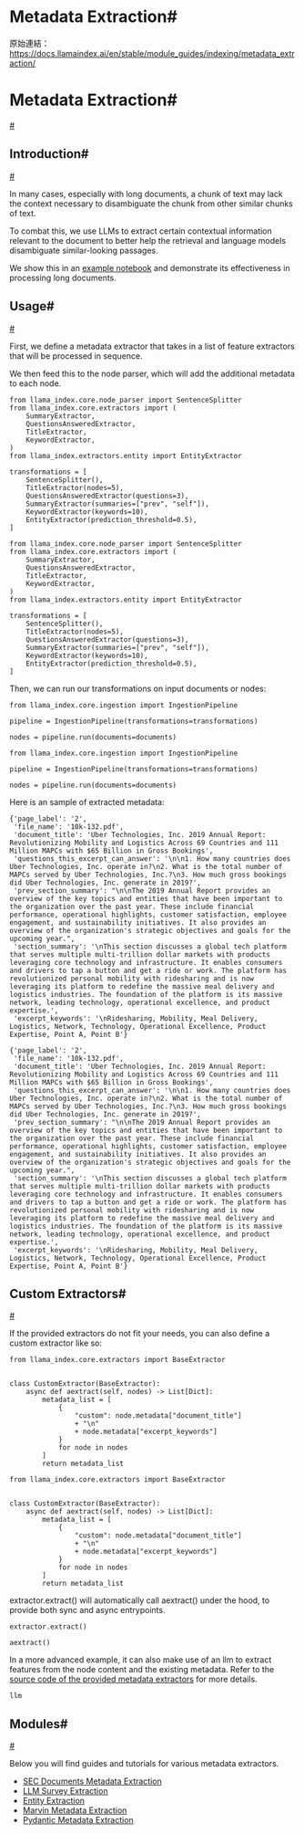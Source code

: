 # Metadata Extraction#

原始連結：https://docs.llamaindex.ai/en/stable/module_guides/indexing/metadata_extraction/

# Metadata Extraction#

[#](https://docs.llamaindex.ai/en/stable/module_guides/indexing/metadata_extraction/#metadata-extraction)

## Introduction#

[#](https://docs.llamaindex.ai/en/stable/module_guides/indexing/metadata_extraction/#introduction)

In many cases, especially with long documents, a chunk of text may lack the context necessary to disambiguate the chunk from other similar chunks of text.

To combat this, we use LLMs to extract certain contextual information relevant to the document to better help the retrieval and language models disambiguate similar-looking passages.

We show this in an [example notebook](https://github.com/jerryjliu/llama_index/blob/main/docs/docs/examples/metadata_extraction/MetadataExtractionSEC.ipynb) and demonstrate its effectiveness in processing long documents.

## Usage#

[#](https://docs.llamaindex.ai/en/stable/module_guides/indexing/metadata_extraction/#usage)

First, we define a metadata extractor that takes in a list of feature extractors that will be processed in sequence.

We then feed this to the node parser, which will add the additional metadata to each node.

```
from llama_index.core.node_parser import SentenceSplitter
from llama_index.core.extractors import (
    SummaryExtractor,
    QuestionsAnsweredExtractor,
    TitleExtractor,
    KeywordExtractor,
)
from llama_index.extractors.entity import EntityExtractor

transformations = [
    SentenceSplitter(),
    TitleExtractor(nodes=5),
    QuestionsAnsweredExtractor(questions=3),
    SummaryExtractor(summaries=["prev", "self"]),
    KeywordExtractor(keywords=10),
    EntityExtractor(prediction_threshold=0.5),
]
```

```
from llama_index.core.node_parser import SentenceSplitter
from llama_index.core.extractors import (
    SummaryExtractor,
    QuestionsAnsweredExtractor,
    TitleExtractor,
    KeywordExtractor,
)
from llama_index.extractors.entity import EntityExtractor

transformations = [
    SentenceSplitter(),
    TitleExtractor(nodes=5),
    QuestionsAnsweredExtractor(questions=3),
    SummaryExtractor(summaries=["prev", "self"]),
    KeywordExtractor(keywords=10),
    EntityExtractor(prediction_threshold=0.5),
]
```

Then, we can run our transformations on input documents or nodes:

```
from llama_index.core.ingestion import IngestionPipeline

pipeline = IngestionPipeline(transformations=transformations)

nodes = pipeline.run(documents=documents)
```

```
from llama_index.core.ingestion import IngestionPipeline

pipeline = IngestionPipeline(transformations=transformations)

nodes = pipeline.run(documents=documents)
```

Here is an sample of extracted metadata:

```
{'page_label': '2',
 'file_name': '10k-132.pdf',
 'document_title': 'Uber Technologies, Inc. 2019 Annual Report: Revolutionizing Mobility and Logistics Across 69 Countries and 111 Million MAPCs with $65 Billion in Gross Bookings',
 'questions_this_excerpt_can_answer': '\n\n1. How many countries does Uber Technologies, Inc. operate in?\n2. What is the total number of MAPCs served by Uber Technologies, Inc.?\n3. How much gross bookings did Uber Technologies, Inc. generate in 2019?',
 'prev_section_summary': "\n\nThe 2019 Annual Report provides an overview of the key topics and entities that have been important to the organization over the past year. These include financial performance, operational highlights, customer satisfaction, employee engagement, and sustainability initiatives. It also provides an overview of the organization's strategic objectives and goals for the upcoming year.",
 'section_summary': '\nThis section discusses a global tech platform that serves multiple multi-trillion dollar markets with products leveraging core technology and infrastructure. It enables consumers and drivers to tap a button and get a ride or work. The platform has revolutionized personal mobility with ridesharing and is now leveraging its platform to redefine the massive meal delivery and logistics industries. The foundation of the platform is its massive network, leading technology, operational excellence, and product expertise.',
 'excerpt_keywords': '\nRidesharing, Mobility, Meal Delivery, Logistics, Network, Technology, Operational Excellence, Product Expertise, Point A, Point B'}
```

```
{'page_label': '2',
 'file_name': '10k-132.pdf',
 'document_title': 'Uber Technologies, Inc. 2019 Annual Report: Revolutionizing Mobility and Logistics Across 69 Countries and 111 Million MAPCs with $65 Billion in Gross Bookings',
 'questions_this_excerpt_can_answer': '\n\n1. How many countries does Uber Technologies, Inc. operate in?\n2. What is the total number of MAPCs served by Uber Technologies, Inc.?\n3. How much gross bookings did Uber Technologies, Inc. generate in 2019?',
 'prev_section_summary': "\n\nThe 2019 Annual Report provides an overview of the key topics and entities that have been important to the organization over the past year. These include financial performance, operational highlights, customer satisfaction, employee engagement, and sustainability initiatives. It also provides an overview of the organization's strategic objectives and goals for the upcoming year.",
 'section_summary': '\nThis section discusses a global tech platform that serves multiple multi-trillion dollar markets with products leveraging core technology and infrastructure. It enables consumers and drivers to tap a button and get a ride or work. The platform has revolutionized personal mobility with ridesharing and is now leveraging its platform to redefine the massive meal delivery and logistics industries. The foundation of the platform is its massive network, leading technology, operational excellence, and product expertise.',
 'excerpt_keywords': '\nRidesharing, Mobility, Meal Delivery, Logistics, Network, Technology, Operational Excellence, Product Expertise, Point A, Point B'}
```

## Custom Extractors#

[#](https://docs.llamaindex.ai/en/stable/module_guides/indexing/metadata_extraction/#custom-extractors)

If the provided extractors do not fit your needs, you can also define a custom extractor like so:

```
from llama_index.core.extractors import BaseExtractor


class CustomExtractor(BaseExtractor):
    async def aextract(self, nodes) -> List[Dict]:
        metadata_list = [
            {
                "custom": node.metadata["document_title"]
                + "\n"
                + node.metadata["excerpt_keywords"]
            }
            for node in nodes
        ]
        return metadata_list
```

```
from llama_index.core.extractors import BaseExtractor


class CustomExtractor(BaseExtractor):
    async def aextract(self, nodes) -> List[Dict]:
        metadata_list = [
            {
                "custom": node.metadata["document_title"]
                + "\n"
                + node.metadata["excerpt_keywords"]
            }
            for node in nodes
        ]
        return metadata_list
```

extractor.extract() will automatically call aextract() under the hood, to provide both sync and async entrypoints.

```
extractor.extract()
```

```
aextract()
```

In a more advanced example, it can also make use of an llm to extract features from the node content and the existing metadata. Refer to the [source code of the provided metadata extractors](https://github.com/run-llama/llama_index/blob/main/llama-index-core/llama_index/core/extractors/metadata_extractors.py) for more details.

```
llm
```

## Modules#

[#](https://docs.llamaindex.ai/en/stable/module_guides/indexing/metadata_extraction/#modules)

Below you will find guides and tutorials for various metadata extractors.

- [SEC Documents Metadata Extraction](https://docs.llamaindex.ai/en/stable/examples/metadata_extraction/MetadataExtractionSEC/)
- [LLM Survey Extraction](https://docs.llamaindex.ai/en/stable/examples/metadata_extraction/MetadataExtraction_LLMSurvey/)
- [Entity Extraction](https://docs.llamaindex.ai/en/stable/examples/metadata_extraction/EntityExtractionClimate/)
- [Marvin Metadata Extraction](https://docs.llamaindex.ai/en/stable/examples/metadata_extraction/MarvinMetadataExtractorDemo/)
- [Pydantic Metadata Extraction](https://docs.llamaindex.ai/en/stable/examples/metadata_extraction/PydanticExtractor/)
